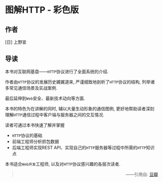 # 图解HTTP - 彩色版

## 作者

[日] 上野宣

## 导读

本书对互联网基盘——`HTTP`协议进行了全面系统的介绍.

作者由`HTTP`协议的发展历史娓娓道来, 严谨细致地剖析了`HTTP`协议的结构, 列举诸多常见通信场景及实战案例.

最后延伸到`Web`安全、最新技术动向等方面.

本书的特色为在讲解的同时, 辅以大量生动形象的通信图例, 更好地帮助读者深刻理解`HTTP`通信过程中客户端与服务器之间的交互情况.

读者可通过本书快速了解并掌握

- `HTTP`协议的基础
- 前端工程师分析抓包数据
- 后端工程师实现REST API、实现自己的`HTTP`服务器等过程中所需的`HTTP`知识点

本书适合`Web开发`工程师, 以及对`HTTP`协议感兴趣的各层次读者.

> <p style="text-align: right;">——引用自: <a href="https://book.douban.com">豆瓣</a></p>